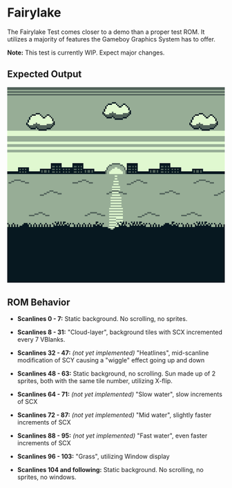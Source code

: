 # Fairylake

The Fairylake Test comes closer to a demo than a proper test ROM. It utilizes a majority of features the Gameboy Graphics System has to offer.

**Note:** This test is currently WIP. Expect major changes.

## Expected Output

![expected](./screenshots/expected.gif)

## ROM Behavior

* **Scanlines 0 - 7:** Static background. No scrolling, no sprites.

* **Scanlines 8 - 31:** "Cloud-layer", background tiles with SCX incremented every 7 VBlanks.
* **Scanlines 32 - 47:** *(not yet implemented)* "Heatlines", mid-scanline modification of SCY causing a "wiggle" effect going up and down
* **Scanlines 48 - 63:** Static background, no scrolling. Sun made up of 2 sprites, both with the same tile number, utilizing X-flip.
* **Scanlines 64 - 71:** *(not yet implemented)* "Slow water", slow increments of SCX
* **Scanlines 72 - 87:** *(not yet implemented)* "Mid water", slightly faster increments of SCX
* **Scanlines 88 - 95:** *(not yet implemented)* "Fast water", even faster increments of SCX
* **Scanlines 96 - 103:** "Grass", utilizing Window display
* **Scanlines 104 and following:** Static background. No scrolling, no sprites, no windows.